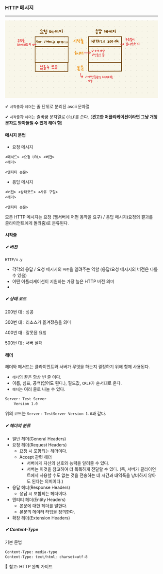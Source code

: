 ### HTTP 메시지

---

![](../images/http-message.jpg)

✔ `시작줄`과 `헤더`는 줄 단위로 분리된 ascii 문자열

✔ `시작줄`과 `헤더`는 줄바꿈 문자열로 `CRLF`를 쓴다.
 (**견고한 어플리케이션이라면 그냥 개행 문자도 받아들일 수 있게 해야 함**)
 
#### 메시지 문법

- 요청 메시지
```
<메서드> <요청 URL> <버전>
<헤더>

<엔티티 본문>
```

- 응답 메시지
```
<버전> <상태코드> <사유 구절>
<헤더>

<엔티티 본문>
```

모든 HTTP 메시지는 요청 (웹서버에 어떤 동작을 요구) / 응답 메시지(요청의 결과를 클라이언트에게 돌려줌)로 분류된다.

#### 시작줄


##### ✔ 버전

```
HTTP/x.y
```
- 각각의 응답 / 요청 메시지의 `버전`을 알려주는 역할
 (응답/요청 메시지의 버전은 다를 수 있음)
- 어떤 어플리케이션이 지원하는 가장 높은 HTTP 버전 의미
- 
    
##### ✔ 상태 코드

200번 대 : 성공

300번 대 : 리소스가 옮겨졌음을 의미
 
400번 대 : 잘못된 요청

500번 대 : 서버 실패

#### 헤더
헤더와 메서드는 클라이언트와 서버가 무엇을 하는지 결정하기 위해 함께 사용된다.

- `헤더`의 끝은 항상 빈 줄 이다.
- 이름, 쉼표, 공백(없어도 된다.), 필드값, `CRLF`가 순서대로 온다.
- `헤더`는 여러 줄로 나눌 수 있다.
```
Server: Test Server
    Version 1.0
```
위의 코드는 `Server: TestServer Version 1.0`과 같다.

##### ✔ 헤더의 분류
- 일반 헤더(General Headers)
- 요청 헤더(Request Headers)
    - 요청 시 포함되는 헤더이다.
    - Accept 관련 헤더
        - 서버에게 자신의 선호와 능력을 알려줄 수 있다.
        - 서버는 이것을 참고하여 더 똑똑하게 전달할 수 있다. (즉, 서버가 클라이언트에서 사용할 수도 없는 것을 전송하는 데 시간과 대역폭을 낭비하지 않아도 된다는 의미이다.)
- 응답 헤더(Response Headers)
    - 응답 시 포함되는 헤더이다.
- 엔티티 헤더(Entity Headers)
    - 본문에 대한 헤더를 말한다.
    - 본문의 데이터 타입을 정의한다.
- 확장 헤더(Extension Headers)

##### ✔ Content-Type

기본 문법
```
Content-Type: media-type
Content-Type: text/html; charset=utf-8
```

📢 참고: HTTP 완벽 가이드
